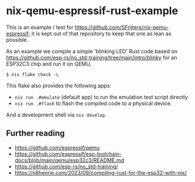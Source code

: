 # nix-qemu-espressif-rust-example

This is an example / test for https://github.com/SFrijters/nix-qemu-espressif; it is kept out of that repository to keep that one as lean as possible.

As an example we compile a simple 'blinking LED' Rust code based on https://github.com/esp-rs/no_std-training/tree/main/intro/blinky for an ESP32C3 chip and run it on QEMU.

```console
$ nix flake check -L
```

This flake also provides the following apps:

* `nix run .#emulate` (default app) to run the emulation test script directly.
* `nix run .#flash` to flash the compiled code to a physical device.


And a development shell via `nix develop`.

## Further reading

* https://github.com/espressif/qemu
* https://github.com/espressif/esp-toolchain-docs/blob/main/qemu/esp32c3/README.md
* https://github.com/esp-rs/no_std-training/
* https://n8henrie.com/2023/09/compiling-rust-for-the-esp32-with-nix/
